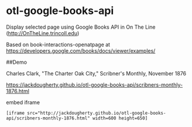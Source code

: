 # otl-google-books-api
Display selected page using Google Books API in On The Line (http://OnTheLine.trincoll.edu)

Based on book-interactions-openatpage at https://developers.google.com/books/docs/viewer/examples/

##Demo

Charles Clark, "The Charter Oak City," Scribner's Monthly, November 1876

https://jackdougherty.github.io/otl-google-books-api/scribners-monthly-1876.html

embed iframe
```
[iframe src="http://jackdougherty.github.io/otl-google-books-api/scribners-monthly-1876.html" width=600 height=650]
```
